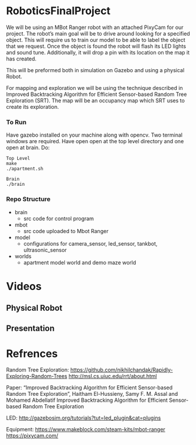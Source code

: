 # RoboticsFinalProject
We will be using an MBot Ranger robot with an attached PixyCam for our project. The robot’s main goal will be to drive around looking for a specified object. This will require us to train our model to be able to label the object that we request. Once the object is found the robot will flash its LED lights and sound tune. Additionally, it will drop a pin with its location on the map it has created. 

This will be preformed both in simulation on Gazebo and using a physical Robot.

For mapping and exploration we will be using the technique described in Improved Backtracking Algorithm for Efficient Sensor-based Random Tree Exploration (SRT). The map will be an occupancy map which SRT uses to create its exploration.

### To Run
Have gazebo installed on your machine along with opencv. Two terminal windows are required. Have open open at the top level directory and one open at brain. Do:

```
Top Level
make
./apartment.sh
```

```
Brain
./brain
```

### Repo Structure
- brain
  - src code for control program
- mbot
  - src code uploaded to Mbot Ranger
- model
  - configurations for camera_sensor, led_sensor, tankbot, ultrasonic_sensor
- worlds
  - apartment model world and demo maze world 

# Videos

## Physical Robot

## Presentation

# Refrences
Random Tree Exploration:
https://github.com/nikhilchandak/Rapidly-Exploring-Random-Trees
http://msl.cs.uiuc.edu/rrt/about.html

Paper: “Improved Backtracking Algorithm for Efficient Sensor-based Random Tree Exploration”, 
Haitham El-Hussieny, Samy F. M. Assal and Mohamed Abdellatif Improved Backtracking Algorithm for Efficient Sensor-based Random Tree Exploration

LED:
http://gazebosim.org/tutorials?tut=led_plugin&cat=plugins

Equipment:
https://www.makeblock.com/steam-kits/mbot-ranger
https://pixycam.com/

